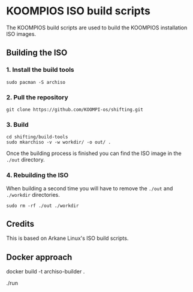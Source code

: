 # KOOMPIOS ISO build scripts
The KOOMPIOS build scripts are used to build the KOOMPIOS installation ISO images.

## Building the ISO
### 1. Install the build tools
```
sudo pacman -S archiso
```
### 2. Pull the repository
```
git clone https://github.com/KOOMPI-os/shifting.git
```
### 3. Build
```
cd shifting/build-tools
sudo mkarchiso -v -w workdir/ -o out/ .
```
Once the building process is finished you can find the ISO image in the `./out` directory.
### 4. Rebuilding the ISO
When building a second time you will have to remove the `./out` and `./workdir` directories.
```
sudo rm -rf ./out ./workdir
```

## Credits
This is based on Arkane Linux's ISO build scripts.



## Docker approach

docker build -t archiso-builder .

./run
